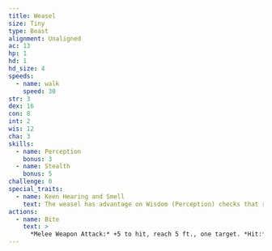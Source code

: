 ```yaml
---
title: Weasel
size: Tiny
type: Beast
alignment: Unaligned
ac: 13
hp: 1
hd: 1
hd_size: 4
speeds:
  - name: walk
    speed: 30
str: 3
dex: 16
con: 8
int: 2
wis: 12
cha: 3
skills:
  - name: Perception
    bonus: 3
  - name: Stealth
    bonus: 5
challenge: 0
special_traits:
  - name: Keen Hearing and Smell
    text: The weasel has advantage on Wisdom (Perception) checks that rely on hearing or smell.
actions:
  - name: Bite
    text: >
      *Melee Weapon Attack:* +5 to hit, reach 5 ft., one target. *Hit:* 1 piercing damage.
---
```

